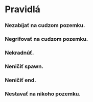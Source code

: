 # Pravidlá

### Nezabíjať na cudzom pozemku.
### Negrifovať na cudzom pozemku.
### Nekradnúť.
### Neničiť spawn.
### Neničiť end.
### Nestavať na nikoho pozemku.

